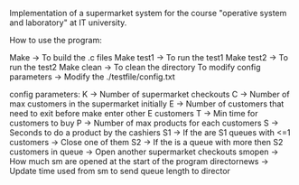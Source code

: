 Implementation of a supermarket system for the course "operative system and laboratory" at IT university.

How to use the program:

Make -> To build the .c files
Make test1 -> To run the test1
Make test2 -> To run the test2
Make clean -> To clean the directory
To modify config parameters -> Modify the ./testfile/config.txt

config parameters:
K -> Number of supermarket checkouts
C -> Number of max customers in the supermarket initially
E -> Number of customers that need to exit before make enter other E customers
T -> Min time for customers to buy
P -> Number of max products for each customers
S -> Seconds to do a product by the cashiers
S1 -> If the are S1 queues with <=1 customers -> Close one of them
S2 -> If the is a queue with more then S2 customers in queue -> Open another supermarket checkouts
smopen -> How much sm are opened at the start of the program
directornews -> Update time used from sm to send queue length to director
